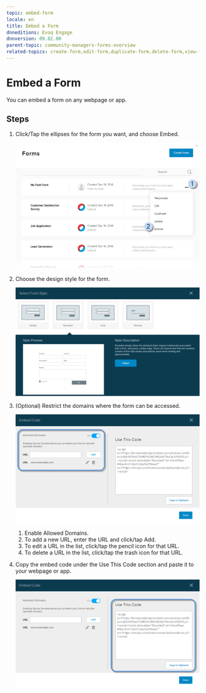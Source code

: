 ```yaml
---
topic: embed-form
locale: en
title: Embed a Form
dnneditions: Evoq Engage
dnnversion: 09.02.00
parent-topic: community-managers-forms-overview
related-topics: create-form,edit-form,duplicate-form,delete-form,view-form-responses
---
```


# Embed a Form

You can embed a form on any webpage or app.

## Steps

1.  Click/Tap the ellipses for the form you want, and choose Embed.
    
      
    
    ![Click/Tap the ellipses for the form > Embed](/images/scr-Forms-List-ellipsesmenu-Embed.png)
    
      
    
2.  Choose the design style for the form.
    
      
    
    ![Choose the design style for the form.](/images/scr-SelectFormStyle.png)
    
      
    

3.  (Optional) Restrict the domains where the form can be accessed.
    
      
    
    ![Restrict the domains.](/images/scr-Form-EmbedCode-AllowedDomains.png)
    
      
    
    1.  Enable Allowed Domains.
    2.  To add a new URL, enter the URL and click/tap Add.
    3.  To edit a URL in the list, click/tap the pencil icon for that URL.
    4.  To delete a URL in the list, click/tap the trash icon for that URL.
4.  Copy the embed code under the Use This Code section and paste it to your webpage or app.
    
      
    
    ![Copy the embed code.](/images/scr-Form-EmbedCode-UseThisCode.png)